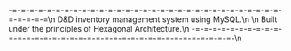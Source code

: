 -=-=-=-=-=-=-=-=-=-=-=-=-=-=-=-=-=-=-=-=-=-=-=-=-=-=-=-=-=-=-=-=-=-=-=-=\n
D&D inventory management system using MySQL.\n
\n
Built under the principles of Hexagonal Architecture.\n
-=-=-=-=-=-=-=-=-=-=-=-=-=-=-=-=-=-=-=-=-=-=-=-=-=-=-=-=-=-=-=-=-=-=-=-=-\n
